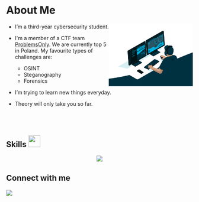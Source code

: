 <h1> About Me </h1>

<img width="45%" align="right" alt="Github" src="assests/github_profile.gif" />


- I’m a third-year cybersecurity student.

- I'm a member of a CTF team [ProblemsOnly](https://ctftime.org/team/273179). We are currently top 5 in Poland. My favourite types of challenges are:
  - OSINT
  - Steganography 
  - Forensics

- I’m trying to learn new things everyday. 

- Theory will only take you so far.

</br>
</br>


<h2> Skills <img src = "https://raw.githubusercontent.com/rahulbanerjee26/githubProfileReadmeGenerator/main/gifs/code.gif" width = 32px height=32px> </h2>
<p align="center">
  <a href="https://skillicons.dev">
    <img src="https://skillicons.dev/icons?i=python,azure,java,r,windows,linux,github,gitlab,aws" />
  </a>
</p>



<h2> Connect with me </h2>
<a href = 'https://www.linkedin.com/in/krzysztof-czaplicki-3a4979262/'> <img width = '32px' align= 'center' src="https://raw.githubusercontent.com/rahulbanerjee26/githubAboutMeGenerator/main/icons/linked-in-alt.svg"/></a> 
